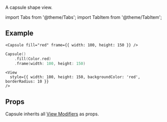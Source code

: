 ---
---

A capsule shape view.

import Tabs from '@theme/Tabs';
import TabItem from '@theme/TabItem';

## Example

<Tabs>
<TabItem value="srn" label="swiftui-react-native">

```tsx
<Capsule fill="red" frame={{ width: 100, height: 150 }} />
```

</TabItem>
<TabItem value="swiftui" label="SwiftUI">

```swift
Capsule()
    .fill(Color.red)
    .frame(width: 100, height: 150)
```

</TabItem>
<TabItem value="react-native" label="React Native">

```tsx
<View
  style={{ width: 100, height: 150, backgroundColor: 'red', borderRadius: 10 }}
/>
```

</TabItem>
</Tabs>

## Props

Capsule inherits all [View Modifiers](../modifiers#full-list) as props.
